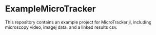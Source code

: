 # ExampleMicroTracker
 
This repository contains an example project for MicroTracker.jl, including microscopy video, imagej data, and a linked results csv.
